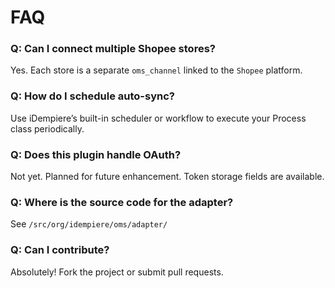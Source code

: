 # FAQ

### Q: Can I connect multiple Shopee stores?

Yes. Each store is a separate `oms_channel` linked to the `Shopee` platform.

### Q: How do I schedule auto-sync?

Use iDempiere’s built-in scheduler or workflow to execute your Process class periodically.

### Q: Does this plugin handle OAuth?

Not yet. Planned for future enhancement. Token storage fields are available.

### Q: Where is the source code for the adapter?

See `/src/org/idempiere/oms/adapter/`

### Q: Can I contribute?

Absolutely! Fork the project or submit pull requests.
